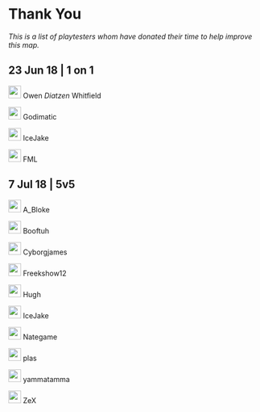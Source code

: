 # Thank You

*This is a list of playtesters whom have donated their time to help improve this map.*

## 23 Jun 18 | 1 on 1

<img src="https://github.com/hjnilsson/country-flags/raw/master/png100px/gb.png" width="25"> Owen *Diatzen* Whitfield

<img src="https://github.com/hjnilsson/country-flags/raw/master/png100px/us.png" width="25"> Godimatic

<img src="https://github.com/hjnilsson/country-flags/raw/master/png100px/us.png" width="25"> IceJake

<img src="https://github.com/hjnilsson/country-flags/raw/master/png100px/us.png" width="25"> FML

## 7 Jul 18 | 5v5

<img src="https://github.com/hjnilsson/country-flags/raw/master/png100px/us.png" width="25"> A_Bloke

<img src="https://github.com/hjnilsson/country-flags/raw/master/png100px/us.png" width="25"> Booftuh

<img src="https://github.com/hjnilsson/country-flags/raw/master/png100px/us.png" width="25"> Cyborgjames

<img src="https://github.com/hjnilsson/country-flags/raw/master/png100px/us.png" width="25"> Freekshow12

<img src="https://github.com/hjnilsson/country-flags/raw/master/png100px/us.png" width="25"> Hugh

<img src="https://github.com/hjnilsson/country-flags/raw/master/png100px/us.png" width="25"> IceJake

<img src="https://github.com/hjnilsson/country-flags/raw/master/png100px/us.png" width="25"> Nategame

<img src="https://github.com/hjnilsson/country-flags/raw/master/png100px/us.png" width="25"> plas

<img src="https://github.com/hjnilsson/country-flags/raw/master/png100px/us.png" width="25"> yammatamma

<img src="https://github.com/hjnilsson/country-flags/raw/master/png100px/us.png" width="25"> ZeX
